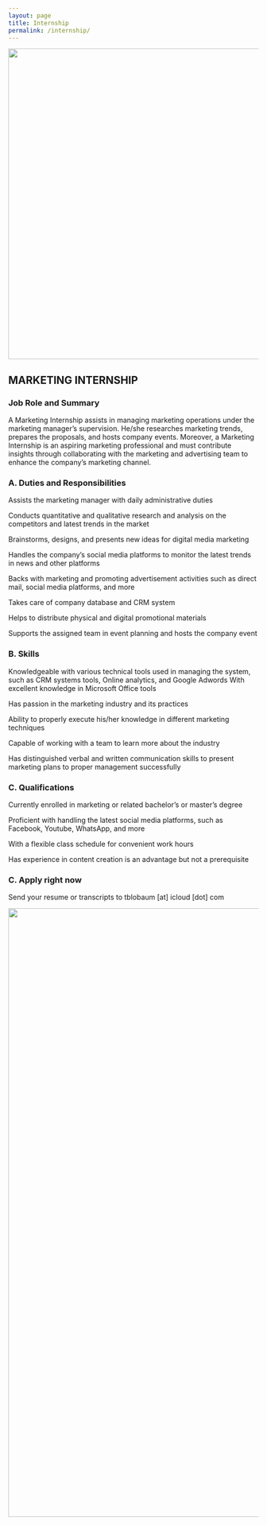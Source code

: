 ```yaml
---
layout: page
title: Internship
permalink: /internship/
---
```


<img class="feat-img center" width="625" src="{{ site.baseurl }}/assets/images/AdobeStock_143414469-2.jpeg" />

## MARKETING INTERNSHIP 

### Job Role and Summary 

A Marketing Internship assists in managing marketing operations under the marketing manager’s supervision. He/she researches marketing trends, prepares the proposals, and hosts company events. Moreover, a Marketing Internship is an aspiring marketing professional and must contribute insights through collaborating with the marketing and advertising team to enhance the company’s marketing channel.


### A. Duties and Responsibilities 

Assists the marketing manager with daily administrative duties

Conducts quantitative and qualitative research and analysis on the competitors and latest trends in the market

Brainstorms, designs, and presents new ideas for digital media marketing

Handles the company’s social media platforms to monitor the latest trends in news and other platforms

Backs with marketing and promoting advertisement activities such as direct mail, social media platforms, and more

Takes care of company database and CRM system

Helps to distribute physical and digital promotional materials

Supports the assigned team in event planning and hosts the company event
 

### B. Skills

Knowledgeable with various technical tools used in managing the system, such as CRM systems tools, Online analytics, and Google Adwords
With excellent knowledge in Microsoft Office tools

Has passion in the marketing industry and its practices

Ability to properly execute his/her knowledge in different marketing techniques

Capable of working with a team to learn more about the industry

Has distinguished verbal and written communication skills to present marketing plans to proper management successfully
 
### C. Qualifications

Currently enrolled in marketing or related bachelor’s or master’s degree

Proficient with handling the latest social media platforms, such as Facebook, Youtube, WhatsApp, and more

With a flexible class schedule for convenient work hours

Has experience in content creation is an advantage but not a prerequisite
 
### C. Apply right now
Send your resume or transcripts to tblobaum [at] icloud [dot] com

<img class="feat-img center w200" style="width:1225px !important;" src="{{ site.baseurl }}/assets/images/AdobeStock_343921035.jpeg" />

